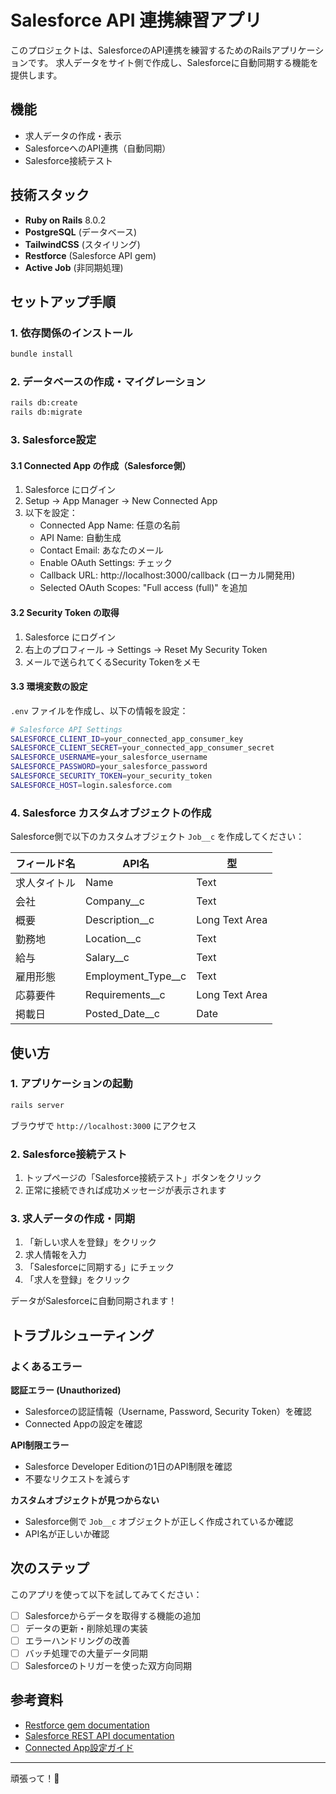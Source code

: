 # Salesforce API 連携練習アプリ

このプロジェクトは、SalesforceのAPI連携を練習するためのRailsアプリケーションです。
求人データをサイト側で作成し、Salesforceに自動同期する機能を提供します。

## 機能

- 求人データの作成・表示
- SalesforceへのAPI連携（自動同期）
- Salesforce接続テスト

## 技術スタック

- **Ruby on Rails** 8.0.2
- **PostgreSQL** (データベース)
- **TailwindCSS** (スタイリング)
- **Restforce** (Salesforce API gem)
- **Active Job** (非同期処理)

## セットアップ手順

### 1. 依存関係のインストール

```bash
bundle install
```

### 2. データベースの作成・マイグレーション

```bash
rails db:create
rails db:migrate
```

### 3. Salesforce設定

#### 3.1 Connected App の作成（Salesforce側）

1. Salesforce にログイン
2. Setup → App Manager → New Connected App
3. 以下を設定：
   - Connected App Name: 任意の名前
   - API Name: 自動生成
   - Contact Email: あなたのメール
   - Enable OAuth Settings: チェック
   - Callback URL: http://localhost:3000/callback (ローカル開発用)
   - Selected OAuth Scopes: "Full access (full)" を追加

#### 3.2 Security Token の取得

1. Salesforce にログイン
2. 右上のプロフィール → Settings → Reset My Security Token
3. メールで送られてくるSecurity Tokenをメモ

#### 3.3 環境変数の設定

`.env` ファイルを作成し、以下の情報を設定：

```bash
# Salesforce API Settings
SALESFORCE_CLIENT_ID=your_connected_app_consumer_key
SALESFORCE_CLIENT_SECRET=your_connected_app_consumer_secret
SALESFORCE_USERNAME=your_salesforce_username
SALESFORCE_PASSWORD=your_salesforce_password
SALESFORCE_SECURITY_TOKEN=your_security_token
SALESFORCE_HOST=login.salesforce.com
```

### 4. Salesforce カスタムオブジェクトの作成

Salesforce側で以下のカスタムオブジェクト `Job__c` を作成してください：

| フィールド名 | API名 | 型 |
|------------|-------|-----|
| 求人タイトル | Name | Text |
| 会社 | Company__c | Text |
| 概要 | Description__c | Long Text Area |
| 勤務地 | Location__c | Text |
| 給与 | Salary__c | Text |
| 雇用形態 | Employment_Type__c | Text |
| 応募要件 | Requirements__c | Long Text Area |
| 掲載日 | Posted_Date__c | Date |

## 使い方

### 1. アプリケーションの起動

```bash
rails server
```

ブラウザで `http://localhost:3000` にアクセス

### 2. Salesforce接続テスト

1. トップページの「Salesforce接続テスト」ボタンをクリック
2. 正常に接続できれば成功メッセージが表示されます

### 3. 求人データの作成・同期

1. 「新しい求人を登録」をクリック
2. 求人情報を入力
3. 「Salesforceに同期する」にチェック
4. 「求人を登録」をクリック

データがSalesforceに自動同期されます！

## トラブルシューティング

### よくあるエラー

**認証エラー (Unauthorized)**
- Salesforceの認証情報（Username, Password, Security Token）を確認
- Connected Appの設定を確認

**API制限エラー**
- Salesforce Developer Editionの1日のAPI制限を確認
- 不要なリクエストを減らす

**カスタムオブジェクトが見つからない**
- Salesforce側で `Job__c` オブジェクトが正しく作成されているか確認
- API名が正しいか確認

## 次のステップ

このアプリを使って以下を試してみてください：

- [ ] Salesforceからデータを取得する機能の追加
- [ ] データの更新・削除処理の実装
- [ ] エラーハンドリングの改善
- [ ] バッチ処理での大量データ同期
- [ ] Salesforceのトリガーを使った双方向同期

## 参考資料

- [Restforce gem documentation](https://github.com/restforce/restforce)
- [Salesforce REST API documentation](https://developer.salesforce.com/docs/atlas.en-us.api_rest.meta/api_rest/)
- [Connected App設定ガイド](https://help.salesforce.com/s/articleView?id=sf.connected_app_create.htm)

---

頑張って！🚀

